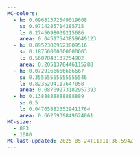 ```yaml
---
MC-colors:
  - h: 0.09681372549019608
    s: 0.9714285714285715
    l: 0.2745098039215686
    area: 0.04517543859649123
  - h: 0.09523809523809516
    s: 0.18750000000000003
    l: 0.5607843137254902
    area: 0.2051378446115288
  - h: 0.0729166666666667
    s: 0.35555555555555546
    l: 0.8235294117647058
    area: 0.08709273182957393
  - h: 0.1388888888888889
    s: 0.5
    l: 0.047058823529411764
    area: 0.6625939849624061
MC-size:
  - 883
  - 1080
MC-last-updated: 2025-05-24T11:11:36.594Z
---
```

